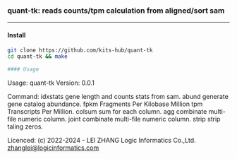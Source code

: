 ### quant-tk: reads counts/tpm calculation from aligned/sort sam

<hr>

#### Install

```sh
git clone https://github.com/kits-hub/quant-tk
cd quant-tk && make

#### Usage

```
Usage:   quant-tk <command> <arguments>
Version: 0.0.1

Command:
     idxstats   gene length and counts stats from sam.
     abund      generate gene catalog abundance.
     fpkm       Fragments Per Kilobase Million
     tpm        Transcripts Per Million.
     colsum     sum for each column.
     agg        combinate multi-file numeric column.
     joint      combinate multi-file numeric column.
     strip      strip taling zeros.


Licenced:
(c) 2022-2024 - LEI ZHANG
Logic Informatics Co.,Ltd.
zhanglei@logicinformatics.com
```